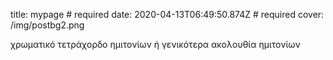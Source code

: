 <!--
author:   André Dietrich
email:    LiaScript@web.de
version:  0.0.1

tags:     LiaScript, education, OER

logo:     https://liascript.github.io/img/bg-showcase-1.jpg

comment:  This document shall provide an entire compendium and course on the
          development of Open-courSes with [LiaScript](https://LiaScript.github.io).
          As the language and the systems grows, also this document will be updated.
          Feel free to fork or copy it.

script:   https://cdn.jsdelivr.net/chartist.js/latest/chartist.min.js
          https://felixhao28.github.io/JSCPP/dist/JSCPP.es5.min.js

link: https://cdn.jsdelivr.net/chartist.js/latest/chartist.min.css
link: https://cdnjs.cloudflare.com/ajax/libs/animate.css/3.7.0/animate.min.css

translation: Deutsch  translations/German.md
translation: Français translations/French.md
translation: Русский  translations/Russian.md

-->

title: mypage # required
date: 2020-04-13T06:49:50.874Z # required
cover: /img/postbg2.png


χρωματικό τετράχορδο ημιτονίων ή γενικότερα ακολουθία ημιτονίων
